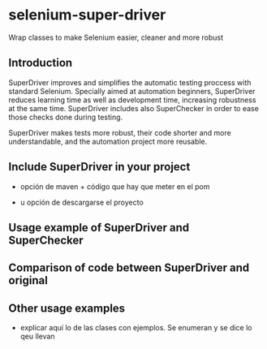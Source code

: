 # selenium-super-driver

Wrap classes to make Selenium easier, cleaner and more robust

## Introduction

SuperDriver improves and simplifies the automatic testing proccess with standard Selenium. Specially aimed at automation beginners, SuperDriver reduces learning time as well as development time, increasing robustness at the same time. SuperDriver includes also SuperChecker in order to ease those checks done during testing.

SuperDriver makes tests more robust, their code shorter and more understandable, and the automation project more reusable.


## Include SuperDriver in your project

- opción de maven + código que hay que meter en el pom

- u opción de descargarse el proyecto


## Usage example of SuperDriver and SuperChecker


## Comparison of code between SuperDriver and original


## Other usage examples

- explicar aquí lo de las clases con ejemplos. Se enumeran y se dice lo qeu llevan

